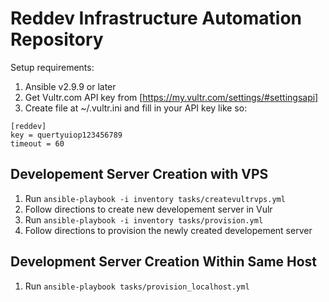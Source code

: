 # Reddev Infrastructure Automation Repository

Setup requirements:

1. Ansible v2.9.9 or later
2. Get Vultr.com API key from [https://my.vultr.com/settings/#settingsapi]
3. Create file at ~/.vultr.ini and fill in your API key like so:

```text
[reddev]
key = quertyuiop123456789
timeout = 60
```

## Developement Server Creation with VPS

1. Run `ansible-playbook -i inventory tasks/createvultrvps.yml`
2. Follow directions to create new developement server in Vulr
3. Run `ansible-playbook -i inventory tasks/provision.yml`
4. Follow directions to provision the newly created developement server

## Development Server Creation Within Same Host

1. Run `ansible-playbook tasks/provision_localhost.yml`
